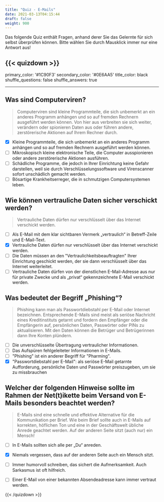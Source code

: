 ```yaml
---
title: "Quiz - E-Mails"
date: 2021-03-13T04:15:44
draft: false
weight: 900
---
```


Das folgende Quiz enthält Fragen, anhand derer Sie das Gelernte für sich selbst überprüfen können. Bitte wählen Sie durch Mausklick immer nur eine Antwort aus!

{{< quizdown >}}
---
primary_color: '#1C90F3'
secondary_color: '#0E6AA5'
title_color: black
shuffle_questions: false
shuffle_answers: true

---

## Was sind Computerviren?

> Computerviren sind kleine Programmteile, die sich unbemerkt an ein anderes Programm anhängen und so auf fremden Rechnern ausgeführt werden können. Von hier aus verbreiten sie sich weiter, verändern oder spionieren Daten aus oder führen andere, zerstörerische Aktionen auf Ihrem Rechner durch.

- [x] Kleine Programmteile, die sich unbemerkt an ein anderes Programm anhängen und so auf fremden Rechnern ausgeführt werden können.
- [ ] Mikroskopisch kleine elektronische Teile, die Computer ausspionieren oder andere zerstörerische Aktionen ausführen.
- [ ] Schädliche Programme, die jedoch in Ihrer Einrichtung keine Gefahr darstellen, weil sie durch Verschlüsselungssoftware und Virenscanner sofort unschädlich gemacht werden.
- [ ] Bösartige Krankheitserreger, die in schmutzigen Computersystemen leben.

## Wie können vertrauliche Daten sicher verschickt werden?

> Vertrauliche Daten dürfen nur verschlüsselt über das Internet verschickt werden.

- [ ] Als E-Mail mit dem klar sichtbaren Vermerk „vertraulich“ in Betreff-Zeile und E-Mail-Text.
- [x] Vertrauliche Daten dürfen nur verschlüsselt über das Internet verschickt werden.
- [ ] Die Daten müssen an den "Vertraulichkeitsbeauftragten" Ihrer Einrichtung geschickt werden, der sie dann verschlüsselt über das Internet weiterleitet.
- [ ] Vertrauliche Daten dürfen von der dienstlichen E-Mail-Adresse aus nur für private Zwecke und als „privat“ gekennzeichnete E-Mail verschickt werden.

## Was bedeutet der Begriff „Phishing“?

> Phishing kann man als Passwortdiebstahl per E-Mail oder Internet bezeichnen. Entsprechende E-Mails sind meist als seriöse Nachricht eines Kreditinstituts getarnt und fordern den Empfänger oder die Empfängerin auf, persönlichen Daten, Passwörter oder PINs zu aktualisieren. Mit den Daten können die Betrüger und Betrügerinnen dann Ihre Konten plündern.

- [ ] Die unverschlüsselte Übertragung vertraulicher Informationen.
- [ ] Das Aufspüren fehlgeleiteter Informationen in E-Mails.
- [ ] "Phishing" ist ein anderer Begriff für "Pharming".
- [x] "Passwortdiebstahl per E-Mail": als seriöse E-Mail getarnte Aufforderung, persönliche Daten und Passwörter preiszugeben, um sie zu missbrauchen

## Welcher der folgenden Hinweise sollte im Rahmen der Net(t)ikette beim Versand von E-Mails besonders beachtet werden?

> E-Mails sind eine schnelle und effektive Alternative für die Kommunikation per Brief. Wie beim Brief sollte auch in E-Mails auf korrekten, höflichen Ton und eine in der Geschäftswelt übliche Anrede geachtet werden. Auf der anderen Seite sitzt (auch nur) ein Mensch!

- [ ] In E-Mails sollten sich alle per „Du“ anreden.
- [x] Niemals vergessen, dass auf der anderen Seite auch ein Mensch sitzt.
- [ ] Immer humorvoll schreiben, das sichert die Aufmerksamkeit. Auch Sarkasmus ist oft hilfreich.
- [ ] Einer E-Mail von einer bekannten Absendeadresse kann immer vertraut werden.


{{< /quizdown >}}